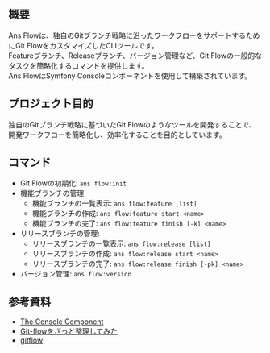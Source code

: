## 概要
Ans Flowは、独自のGitブランチ戦略に沿ったワークフローをサポートするためにGit FlowをカスタマイズしたCLIツールです。  
Featureブランチ、Releaseブランチ、バージョン管理など、Git Flowの一般的なタスクを簡略化するコマンドを提供します。  
Ans FlowはSymfony Consoleコンポーネントを使用して構築されています。  

## プロジェクト目的
独自のGitブランチ戦略に基づいたGit Flowのようなツールを開発することで、開発ワークフローを簡略化し、効率化することを目的としています。

## コマンド
- Git Flowの初期化: ```ans flow:init```
- 機能ブランチの管理
  - 機能ブランチの一覧表示: ```ans flow:feature [list]```
  - 機能ブランチの作成: ```ans flow:feature start <name>```
  - 機能ブランチの完了: ```ans flow:feature finish [-k] <name>```
- リリースブランチの管理:
  - リリースブランチの一覧表示: ```ans flow:release [list]```
  - リリースブランチの作成: ```ans flow:release start <name>```
  - リリースブランチの完了: ```ans flow:release finish [-pk] <name>```
- バージョン管理: ```ans flow:version```

## 参考資料
- [The Console Component](https://symfony.com/doc/current/components/console.html)
- [Git-flowをざっと整理してみた](https://dev.classmethod.jp/articles/introduce-git-flow/)
- [gitflow](https://github.com/nvie/gitflow)
